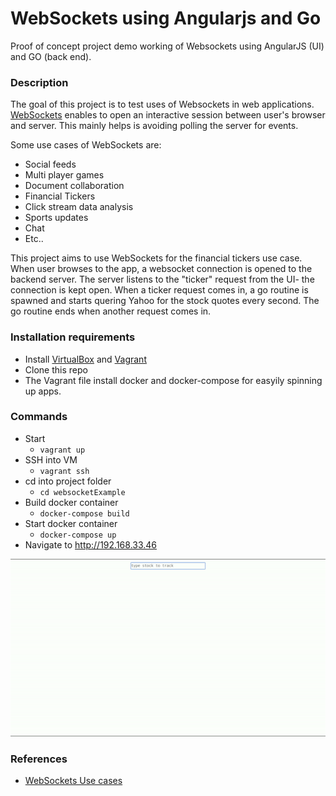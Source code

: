 # WebSockets using Angularjs and Go #

Proof of concept project demo working of Websockets using AngularJS (UI) and GO (back end).

### Description ###

The goal of this project is to test uses of Websockets in web applications. [WebSockets](https://developer.mozilla.org/en-US/docs/Web/API/WebSockets_API) enables to open an interactive session between user's browser and server. This mainly helps is avoiding polling the server for events. 

Some use cases of WebSockets are:

* Social feeds
* Multi player games
* Document collaboration 
* Financial Tickers
* Click stream data analysis
* Sports updates
* Chat
* Etc..

This project aims to use WebSockets for the financial tickers use case. When user browses to the app, a websocket connection is opened to the backend server. The server listens to the "ticker" request from the UI- the connection is kept open. When a ticker request comes in, a go routine is spawned and starts quering Yahoo for the stock quotes every second. The go routine ends when another request comes in. 



### Installation requirements

* Install [VirtualBox](https://www.virtualbox.org/wiki/Downloads) and [Vagrant](https://www.vagrantup.com/downloads.html)
* Clone this repo
* The Vagrant file install docker and docker-compose for easyily spinning up apps.

### Commands ###

* Start
    * `vagrant up`
* SSH into VM
    * `vagrant ssh` 
* cd into project folder
    * `cd websocketExample`
* Build docker container
    * `docker-compose build`
* Start docker container
    * `docker-compose up`
* Navigate to http://192.168.33.46

![Alt](/resources/stockTicker.gif "Demo")

### References ###

* [WebSockets Use cases](http://www.javaworld.com/article/2071232/java-app-dev/9-killer-uses-for-websockets.html)